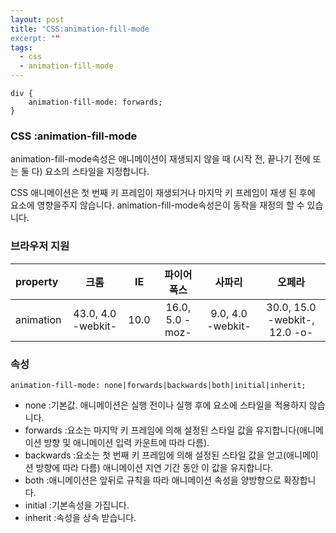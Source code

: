 ```yaml
---
layout: post
title: "CSS:animation-fill-mode
excerpt: ""
tags: 
  - css
  - animation-fill-mode
---
```


```
div {
    animation-fill-mode: forwards;
}
```
### CSS :animation-fill-mode

animation-fill-mode속성은 애니메이션이 재생되지 않을 때 (시작 전, 끝나기 전에 또는 둘 다) 요소의 스타일을 지정합니다.

CSS 애니메이션은 첫 번째 키 프레임이 재생되거나 마지막 키 프레임이 재생 된 후에 요소에 영향을주지 않습니다. animation-fill-mode속성은이 동작을 재정의 할 수 있습니다.

### 브라우저 지원
| property | 크롬 | IE | 파이어폭스 | 사파리 | 오페라 |
|:--------|:--------:|:--------:|:--------:|:--------:|:--------:|
| animation | 43.0, 4.0 -webkit- | 10.0 | 16.0, 5.0 -moz- | 9.0, 4.0 -webkit- | 30.0, 15.0 -webkit-, 12.0 -o- |

### 속성
`animation-fill-mode: none|forwards|backwards|both|initial|inherit;`

+ none :기본값. 애니메이션은 실행 전이나 실행 후에 요소에 스타일을 적용하지 않습니다.
+ forwards :요소는 마지막 키 프레임에 의해 설정된 스타일 값을 유지합니다(애니메이션 방향 및 애니메이션 입력 카운트에 따라 다름).
+ backwards :요소는 첫 번째 키 프레임에 의해 설정된 스타일 값을 얻고(애니메이션 방향에 따라 다름) 애니메이션 지연 기간 동안 이 값을 유지합니다.
+ both :애니메이션은 앞뒤로 규칙을 따라 애니메이션 속성을 양방향으로 확장합니다.
+ initial :기본속성을 가집니다.
+ inherit :속성을 상속 받습니다.
